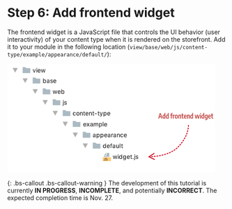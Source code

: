<!-- {% raw %} -->

# Step 6: Add frontend widget

The frontend widget is a JavaScript file that controls the UI behavior (user interactivity) of your content type when it is rendered on the storefront. Add it to your module in the following location (`view/base/web/js/content-type/example/appearance/default/`):

![Create config file](../images/step7-add-widget.png)


{: .bs-callout .bs-callout-warning }
The development of this tutorial is currently **IN PROGRESS**, **INCOMPLETE**, and potentially **INCORRECT**. The expected completion time is Nov. 27.

<!-- {% endraw %} -->
